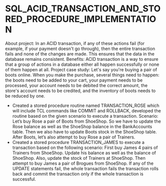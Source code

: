 # SQL_ACID_TRANSACTION_AND_STORED_PROCEDURE_IMPLEMENTATION
About project: In an ACID transaction, if any of these actions fail (for example, if your payment doesn't go through), then the entire transaction fails and none of the changes are made. This ensures that the data in the database remains consistent.
Benefits: ACID transaction is a way to ensure that a group of actions in a database either all happen successfully or none of them happen at all.
Project case study: Let's say you're buying a pair of boots online. When you make the purchase, several things need to happen: the boots need to be added to your cart, your payment needs to be processed, your account needs to be debited the correct amount, the store's account needs to be credited, and the inventory of boots needs to be reduced by one.
- Created a stored procedure routine named TRANSACTION_ROSE which will include TCL commands like COMMIT and ROLLBACK, developed the routine based on the given scenario to execute a transaction. Scenario: Let’s buy Rose a pair of Boots from ShoeShop. So we have to update the Rose balance as well as the ShoeShop balance in the BankAccounts table. Then we also have to update Boots stock in the ShoeShop table. After Boots, let’s also attempt to buy Rose a pair of Trainers.
- Created a stored procedure TRANSACTION_JAMES to execute a transaction based on the following scenario: First buy James 4 pairs of Trainers from ShoeShop. Update his balance as well as the balance of ShoeShop. Also, update the stock of Trainers at ShoeShop. Then attempt to buy James a pair of Brogues from ShoeShop. If any of the UPDATE statements fail, the whole transaction fails the transaction rolls back and commit the transaction only if the whole transaction is successful.
